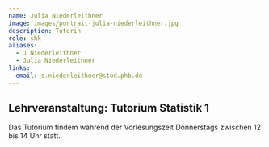 ```yaml
---
name: Julia Niederleithner
image: images/portrait-julia-niederleithner.jpg
description: Tutorin
role: shk
aliases:
  - J Niederleithner
  - Julia Niederleithner
links:
  email: s.niederleithner@stud.phb.de
---
```


## Lehrveranstaltung: Tutorium Statistik 1

Das Tutorium findem während der Vorlesungszeit Donnerstags zwischen 12 bis 14 Uhr statt.

